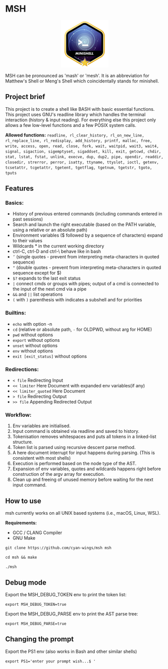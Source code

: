 # MSH

<p align="center">
  <img src="https://github.com/cyan-wings/msh/blob/main/msh.png" alt="msh 42 project badge"/>
</p>

MSH can be pronounced as 'mash' or 'mesh'. It is an abbreviation for Matthew's Shell or Meng's Shell which coincidentally stands for minishell.

## Project brief

This project is to create a shell like BASH with basic essential functions.
This project uses GNU's readline library which handles the terminal interaction (history & input reading).
For everything else this project only allows a few low-level functions and a few POSIX system calls.

<b>Allowed functions:</b>
```readline, rl_clear_history, rl_on_new_line, rl_replace_line, rl_redisplay, add_history, printf, malloc, free, write, access, open, read, close, fork, wait, waitpid, wait3, wait4, signal, sigaction, sigemptyset, sigaddset, kill, exit, getcwd, chdir, stat, lstat, fstat, unlink, execve, dup, dup2, pipe, opendir, readdir, closedir, strerror, perror, isatty, ttyname, ttyslot, ioctl, getenv, tcsetattr, tcgetattr, tgetent, tgetflag, tgetnum, tgetstr, tgoto, tputs```

## Features

### Basics:
- History of previous entered commands (including commands entered in past sessions)
- Search and launch the right executable (based on the PATH variable, using a relative or an absolute path)
- Environment variables ($ followed by a sequence of characters) expand to their values
- Wildcards * in the current working directory
- ctrl-C, ctrl-D and ctrl-\ behave like in bash
- ```’``` (single quotes - prevent from interpreting meta-characters in quoted sequence)
- ```"``` (double quotes - prevent from interpreting meta-characters in quoted sequence except for $)
- ```$?``` expands to the last exit status
- ```|``` connect cmds or groups with pipes; output of a cmd is connected to the input of the next cmd via a pipe
- ```&&``` and ```||``` list operations
- ```(``` with ```)``` parenthesis with indicates a subshell and for priorities

### Builtins:
- ```echo``` with option -n
- ```cd``` (relative or absolute path, ```-``` for OLDPWD, without arg for HOME)
- ```pwd``` without options
- ```export``` without options
- ```unset``` without options
- ```env``` without options
- ```exit [exit_status]``` without options

### Redirections:

- ```< file``` Redirecting Input
- ```<< limiter``` Here Document with expanded env variables(if any)
- ```<< limiter_quoted``` Here Document
- ```> file``` Redirecting Output
- ```>> file``` Appending Redirected Output

### Workflow:

1. Env variables are initialised.
2. Input command is obtained via readline and saved to history.
3. Tokenisation removes whitespaces and puts all tokens in a linked-list structure.
4. Token list is parsed using recursive descent parse method.
5. A here document interrupt for input happens during parsing. (This is consistent with most shells)
6. Execution is performed based on the node type of the AST.
7. Expansion of env variables, quotes and wildcards happens right before construction of the argv array for execution.
8. Clean up and freeing of unused memory before waiting for the next input command.

## How to use

msh currently works on all UNIX based systems (i.e., macOS, Linux, WSL).

<b>Requirements:</b>
- GCC / CLANG Compiler
- GNU Make

```
git clone https://github.com/cyan-wings/msh msh
```
```
cd msh && make
```
```
./msh
```

## Debug mode

Export the MSH_DEBUG_TOKEN env to print the token list:

```
export MSH_DEBUG_TOKEN=true
```

Export the MSH_DEBUG_PARSE env to print the AST parse tree:

```
export MSH_DEBUG_PARSE=true
```

## Changing the prompt

Export the PS1 env (also works in Bash and other similar shells)
```
export PS1='enter your prompt wish...$ '
```

